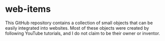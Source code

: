 # web-items
This GitHub repository contains a collection of small objects that can be easily integrated into websites. Most of these objects were created by following YouTube tutorials, and I do not claim to be their owner or inventor.
